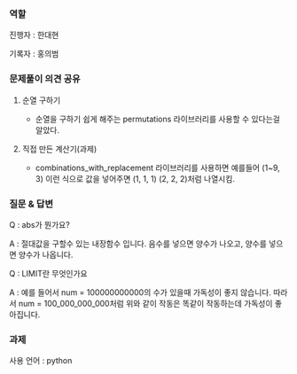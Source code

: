 ### 역할
진행자 : 한대현

기록자 : 홍의범

### 문제풀이 의견 공유

1. 순열 구하기
    - 순열을 구하기 쉽게 해주는 permutations 라이브러리를 사용할 수 있다는걸 알았다.

2. 직접 만든 계산기(과제)
    - combinations_with_replacement 라이브러리를 사용하면 예를들어 
(1~9, 3) 이런 식으로 값을 넣어주면 (1, 1, 1) (2, 2, 2)처럼 나열시킴.

### 질문 & 답변

Q : abs가 뭔가요?

A : 절대값을 구할수 있는 내장함수 입니다. 
음수를 넣으면 양수가 나오고, 양수를 넣으면 양수가 나옵니다.

Q : LIMIT란 무엇인가요

A : 예를 들어서  num = 100000000000의 수가 있을때 가독성이 좋지 않습니다.
따라서  num = 100_000_000_000처럼 위와 같이 작동은 똑같이 작동하는데 가독성이 좋아집니다.

### 과제

사용 언어 : python
